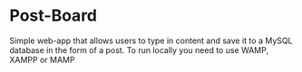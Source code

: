 # Post-Board
Simple web-app that allows users to type in content and save it to a MySQL database in the form of a post. 
To run locally you need to use WAMP, XAMPP or MAMP
